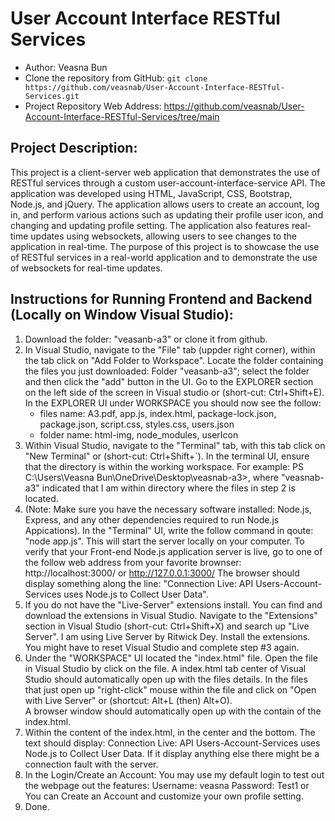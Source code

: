 # User Account Interface RESTful Services
- Author: Veasna Bun
- Clone the repository from GitHub: `git clone https://github.com/veasnab/User-Account-Interface-RESTful-Services.git`
- Project Repository Web Address: https://github.com/veasnab/User-Account-Interface-RESTful-Services/tree/main

## Project Description:
This project is a client-server web application that demonstrates the use of RESTful services through a custom user-account-interface-service API.
The application was developed using HTML, JavaScript, CSS, Bootstrap, Node.js, and jQuery. The application allows users to create an account, log in, 
and perform various actions such as updating their profile user icon, and changing and updating profile setting. The application also features real-time 
updates using websockets, allowing users to see changes to the application in real-time. The purpose of this project is to showcase the use of RESTful 
services in a real-world application and to demonstrate the use of websockets for real-time updates.
	
## Instructions for Running Frontend and Backend (Locally on Window Visual Studio): 
1. Download the folder: "veasanb-a3" or clone it from github.
2. In Visual Studio, navigate to the "File" tab (uppder right corner), within the tab click on "Add Folder to Workspace". 
Locate the folder containing the files you just downloaded: Folder "veasanb-a3"; select the folder and then click the "add" button in the UI. 
Go to the EXPLORER section on the left side of the screen in Visual studio or (short-cut: Ctrl+Shift+E). 
In the EXPLORER UI under WORKSPACE you should now see the follow:
	- files name: A3.pdf, app.js, index.html, package-lock.json, package.json, script.css, styles.css, users.json
	- folder name: html-img, node_modules, userIcon   
3. Within Visual Studio, navigate to the "Terminal" tab, with this tab click on "New Terminal" or (short-cut: Ctrl+Shift+`). 
In the terminal UI, ensure that the directory is within the working workspace. 
For example: PS C:\Users\Veasna Bun\OneDrive\Desktop\veasnab-a3>, 
where "veasnab-a3" indicated that I am within directory where the files in step 2 is located.
4. (Note: Make sure you have the necessary software installed: Node.js, Express, and any other dependencies required to run Node.js Appications).
In the "Terminal" UI, write the follow command in qoute: "node app.js". This will start the server locally on your computer.
To verify that your Front-end Node.js application server is live, go to one of the follow web address from your favorite brownser: 
http://localhost:3000/ or http://127.0.0.1:3000/
The browser should display something along the line: "Connection Live: API Users-Account-Services uses Node.js to Collect User Data".
5. If you do not have the "Live-Server" extensions install. You can find and download the extensions in Visual Studio. 
Navigate to the "Extensions" section in Visual Studio (short-cut: Ctrl+Shift+X) and search up "Live Server". I am using Live Server by Ritwick Dey. 
Install the extensions. You might have to reset Visual Studio and complete step #3 again.
6. Under the "WORKSPACE" UI located the "index.html" file. Open the file in Visual Studio by click on the file. 
A index.html tab center of Visual Studio should automatically open up with the files details. 
In the files that just open up "right-click" mouse within the file and click on "Open with Live Server" or (shortcut: Alt+L (then) Alt+O).   
A browser window should automatically open up with the contain of the index.html.
7. Within the content of the index.html, in the center and the bottom. 
The text should display: Connection Live: API Users-Account-Services uses Node.js to Collect User Data. 
If it display anything else there might be a connection fault with the server.
8. In the Login/Create an Account: 
You may use my default login to test out the webpage out the features:
Username: veasna Password: Test1 or You can Create an Account and customize your own profile setting.
9. Done.


	
	 
	
	
	 

